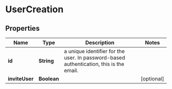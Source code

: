 

# UserCreation


## Properties

| Name | Type | Description | Notes |
|------------ | ------------- | ------------- | -------------|
|**id** | **String** | a unique identifier for the user. In password-based authentication, this is the email. |  |
|**inviteUser** | **Boolean** |  |  [optional] |



